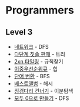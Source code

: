 # Programmers
## Level 3
- [네트워크](https://programmers.co.kr/learn/courses/30/lessons/43162) - DFS
- [다단계 칫솔 판매](https://programmers.co.kr/learn/courses/30/lessons/77486) - 트리
- [2xn 타일링](https://programmers.co.kr/learn/courses/30/lessons/12900) - 규칙찾기
- [이중우선순위큐](https://programmers.co.kr/learn/courses/30/lessons/42628) - 힙
- [단어 변환](https://programmers.co.kr/learn/courses/30/lessons/43163) - BFS
- [베스트앨범](https://programmers.co.kr/learn/courses/30/lessons/42579) - 해시
- [징검다리 건너기](https://programmers.co.kr/learn/courses/30/lessons/64062) - 이분탐색
- [모두 0으로 만들기](https://programmers.co.kr/learn/courses/30/lessons/76503) - DFS